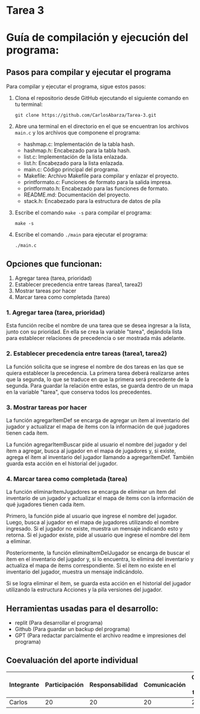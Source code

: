 # Tarea 3

# Guía de compilación y ejecución del programa:


## Pasos para compilar y ejecutar el programa

Para compilar y ejecutar el programa, sigue estos pasos:

1. Clona el repositorio desde GitHub ejecutando el siguiente comando en tu terminal:
    ```
    git clone https://github.com/CarlosAbarza/Tarea-3.git
    ```
    
2. Abre una terminal en el directorio en el que se encuentran los archivos `main.c` y los archivos que componene el programa:
    - hashmap.c: Implementación de la tabla hash.
    - hashmap.h: Encabezado para la tabla hash.
    - list.c: Implementación de la lista enlazada.
    - list.h: Encabezado para la lista enlazada.
    - main.c: Código principal del programa.
    - Makefile: Archivo Makefile para compilar y enlazar el proyecto.
    - printformato.c: Funciones de formato para la salida impresa.
    - printformato.h: Encabezado para las funciones de formato.
    - README.md: Documentación del proyecto.
    - stack.h: Encabezado para la estructura de datos de pila

3. Escribe el comando `make -s` para compilar el programa:
    ```
    make -s
    ```
    
4. Escribe el comando `./main` para ejecutar el programa:
    ```
    ./main.c
    ```

## Opciones que funcionan:
1.  Agregar tarea (tarea, prioridad)
2.  Establecer precedencia entre tareas (tarea1, tarea2)
3.  Mostrar tareas por hacer
4.  Marcar tarea como completada (tarea)


### 1.  Agregar tarea (tarea, prioridad)
Esta función recibe el nombre de una tarea que se desea ingresar a la lista, junto con su prioridad. En ella se crea la variable "tarea", dejándola lista para establecer relaciones de precedencia o ser mostrada más adelante.


### 2.  Establecer precedencia entre tareas (tarea1, tarea2)
La función solicita que se ingrese el nombre de dos tareas en las que se quiera establecer la precedencia. La primera tarea deberá realizarse antes que la segunda, lo que se traduce en que la primera será precedente de la segunda. Para guardar la relación entre estas, se guarda dentro de un mapa en la variable "tarea", que conserva todos los precedentes.


### 3.  Mostrar tareas por hacer
La función agregarItemDef se encarga de agregar un ítem al inventario del jugador y actualizar el mapa de ítems con la información de qué jugadores tienen cada ítem.

La función agregarItemBuscar pide al usuario el nombre del jugador y del ítem a agregar, busca al jugador en el mapa de jugadores y, si existe, agrega el ítem al inventario del jugador llamando a agregarItemDef. También guarda esta acción en el historial del jugador.


### 4.  Marcar tarea como completada (tarea)
La función eliminarItemJugadores se encarga de eliminar un ítem del inventario de un jugador y actualizar el mapa de ítems con la información de qué jugadores tienen cada ítem.

Primero, la función pide al usuario que ingrese el nombre del jugador. Luego, busca al jugador en el mapa de jugadores utilizando el nombre ingresado. Si el jugador no existe, muestra un mensaje indicando esto y retorna. Si el jugador existe, pide al usuario que ingrese el nombre del ítem a eliminar.

Posteriormente, la función eliminaItemDelJugador se encarga de buscar el ítem en el inventario del jugador y, si lo encuentra, lo elimina del inventario y actualiza el mapa de ítems correspondiente. Si el ítem no existe en el inventario del jugador, muestra un mensaje indicándolo.

Si se logra eliminar el ítem, se guarda esta acción en el historial del jugador utilizando la estructura Acciones y la pila versiones del jugador.




## Herramientas usadas para el desarrollo:
  - replit (Para desarrollar el programa)
  - Github (Para guardar un backup del programa)
  - GPT (Para redactar parcialmente el archivo readme e impresiones del programa)


## Coevaluación del aporte individual
| Integrante | Participación | Responsabilidad | Comunicación | Calidad del trabajo | Trabajo en equipo | Pje Total |
|------------|--------------|----------------|--------------|------------------|------------------|------------------|
| Carlos    | 20           | 20             |  20          | 20               | 20               | 100               |
